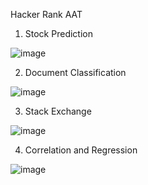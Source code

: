 Hacker Rank AAT

1) Stock Prediction

![image](https://github.com/sathwik2610/1BM21AI069_IML-LAB/assets/136416967/2604a4ca-6431-4650-be87-fce65b6ebac6)


2) Document Classification

![image](https://github.com/sathwik2610/1BM21AI069_IML-LAB/assets/136416967/b3ad453c-699e-4a76-bb14-571fe70485ce)


3) Stack Exchange

![image](https://github.com/sathwik2610/1BM21AI069_IML-LAB/assets/136416967/c1a7e5ea-f57d-463c-b79e-75494ceea7a6)


4) Correlation and Regression

![image](https://github.com/sathwik2610/1BM21AI069_IML-LAB/assets/136416967/08126aff-bfd1-486f-9be8-3e8b60638152)
